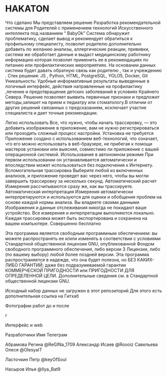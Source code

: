 # HAKATON
Что сделано
Мы представляем решение  Разработка рекомендательной системы для Родителей с применением технологий Искусственного интеллекта   под названием  “ BаbyOk”
Система обнаружит проблематику, сделает вывод и рекомендует обратиться к профильному специалисту, позволит родителю дополнительно добавить по желанию анализы, аллергические реакции, прививки, система же обработает данные и выдаст медицинскому работнику информацию которая позволит применить ее в рекомендациях по питанию или профилактических мероприятиях. На основании данных система будет давать обратную связь как родителю , так и учреждению .
Стек решения: JS , Python, HTML, PostgreSQL, YOLO5, Docker, Git
 Уникальность: Удобные информативные результаты выведенные в логичный интерфейс, действия направленные на профилактику ,лечение и предотвращение детских заболеваний в условиях Крайнего Севера.
Решение позволяет выявить первичные признаки  и предложит методы,запишет на прием к педиатру или стоматологу.В отличии от других решений связанных с предсказанием, исключает участие специалиста и дает точные рекомендации.

Легко использовать
Все, что нужно, чтобы начать трассировку, — это добавить изображение в приложение, вам не нужно регистрироваться или проходить сложный процесс настройки.
Установка не требуется
Приложение создано с использованием веб-технологий, что означает, что его можно использовать в веб-браузере, не прибегая к помощи мастеров установки или выясняя, совместимо ли приложение с вашей операционной системой.
Использование в автономном режиме
При первом использовании он устанавливается автоматически и впоследствии может использоваться без подключения к Интернету.
Вспомогательная трассировка
Выберите любой из включенных анализов, и приложение проведет вас через него, чтобы вы могли завершить трассировку за несколько секунд.
Автоматический расчет
Измерения рассчитываются сразу же, как вы трассируете.
Автоматическая интерпретация
Измерения автоматически интерпретируются и используются для оценки и обобщения проблем на основе каждой нормы анализа.
Вы владеете своими данными
Изображения и данные отслеживания никогда не покидают ваше устройство. Все измерения и интерпретации выполняются локально. Каждая трассировка может быть экспортирована и сохранена на вашем компьютере.
Совершенно бесплатно

Эта программа является свободным программным обеспечением: вы можете распространять ее и/или изменять в соответствии с условиями Стандартной общественной лицензии GNU, опубликованной Фондом свободного программного обеспечения, либо версии 3 Лицензии, либо (по вашему выбору) любой более поздней версии.
Эта программа распространяется в надежде, что она будет полезна, но БЕЗ КАКИХ-ЛИБО ГАРАНТИЙ; даже без подразумеваемой гарантии КОММЕРЧЕСКОЙ ПРИГОДНОСТИ или ПРИГОДНОСТИ ДЛЯ ОПРЕДЕЛЕННОЙ ЦЕЛИ. Дополнительные сведения см. в Стандартной общественной лицензии GNU.

Исходный набор данных не загружен в этот репозиторий
Для этого есть дополнительная ссылка на Гитхаб





 
Фотографии работ до и после

г    

Интерфейс и web

 



Разработчики
Имя	Телеграм

Абрамова Регина	@ReGINa_1709
Александр Исаев	@Roooiz
Савельева Олеся	@OlesyaIT

Ласточкин Петр	@keyOfSoul


Насыров Илья	@Ilya_Bat9


